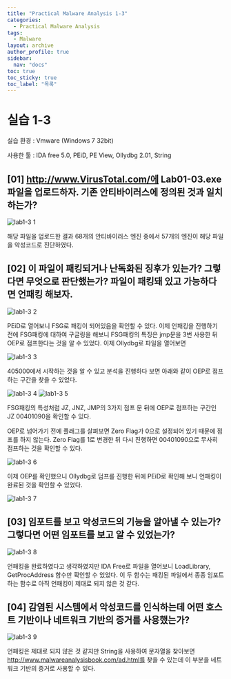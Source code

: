 ```yaml
---
title: "Practical Malware Analysis 1-3"
categories:
  - Practical Malware Analysis
tags:
  - Malware
layout: archive
author_profile: true
sidebar:
  nav: "docs"
toc: true
toc_sticky: true
toc_label: "목록"
---
```


# 실습 1-3

실습 환경 : Vmware (Windows 7 32bit)

사용한 툴 : IDA free 5.0, PEiD, PE View, Ollydbg 2.01, String

## [01] http://www.VirusTotal.com/에 Lab01-03.exe 파일을 업로드하자. 기존 안티바이러스에 정의된 것과 일치하는가?

![lab1-3 1](https://user-images.githubusercontent.com/91646923/135558710-1aa778ce-d6c6-4154-8294-fc0839e3c84c.JPG)

해당 파일을 업로드한 결과 68개의 안티바이러스 엔진 중에서 57개의 엔진이 해당 파일을 악성코드로 진단하였다.

## [02] 이 파일이 패킹되거나 난독화된 징후가 있는가? 그렇다면 무엇으로 판단했는가? 파일이 패킹돼 있고 가능하다면 언패킹 해보자.

![lab1-3 2](https://user-images.githubusercontent.com/91646923/135558733-d406ce58-8c98-463b-b0c9-da70e6d5c4fa.JPG)

PEiD로 열어보니 FSG로 패킹이 되어있음을 확인할 수 있다. 이제 언패킹을 진행하기 전에 FSG패킹에 대하여 구글링을 해보니 FSG패킹의 특징은 jmp문을 3번 사용한 뒤 OEP로 점프한다는 것을 알 수 있었다. 이제 Ollydbg로 파일을 열어보면

![lab1-3 3](https://user-images.githubusercontent.com/91646923/135558742-41e54947-53bb-4093-bf37-ccdbc0b49f6c.JPG)

405000에서 시작하는 것을 알 수 있고 분석을 진행하다 보면 아래와 같이 OEP로 점프하는 구간을 찾을 수 있었다.

![lab1-3 4](https://user-images.githubusercontent.com/91646923/135558752-b96e1c8d-d242-474d-ab8f-2ce9a75836b4.JPG)
![lab1-3 5](https://user-images.githubusercontent.com/91646923/135558760-50500a35-c5bd-405e-b76e-c64865cee01c.JPG)

FSG패킹의 특성처럼 JZ, JNZ, JMP의 3가지 점프 문 뒤에 OEP로 점프하는 구간인 JZ 00401090을 확인할 수 있다.

OEP로 넘어가기 전에 플래그를 살펴보면 Zero Flag가 0으로 설정되어 있기 때문에 점프를 하지 않는다. Zero Flag를 1로 변경한 뒤 다시 진행하면 00401090으로 무사히 점프하는 것을 확인할 수 있다.

![lab1-3 6](https://user-images.githubusercontent.com/91646923/135558767-f58fcdb2-af52-4dad-afff-eeac320cdd95.JPG)

이제 OEP를 확인했으니 Ollydbg로 덤프를 진행한 뒤에 PEiD로 확인해 보니 언패킹이 완료된 것을 확인할 수 있었다.

![lab1-3 7](https://user-images.githubusercontent.com/91646923/135558789-2d0628d0-728c-49b4-98fd-3eb29c63f9e0.JPG)

## [03] 임포트를 보고 악성코드의 기능을 알아낼 수 있는가? 그렇다면 어떤 임포트를 보고 알 수 있었는가?

![lab1-3 8](https://user-images.githubusercontent.com/91646923/135558803-4f44052f-7a8c-4979-8284-377896685c1f.JPG)

언패킹을 완료하였다고 생각하였지만 IDA Free로 파일을 열어보니 LoadLibrary, GetProcAddress 함수만 확인할 수 있었다. 이 두 함수는 패킹된 파일에서 종종 임포트 하는 함수로 아직 언패킹이 제대로 되지 않은 것 같다.

## [04] 감염된 시스템에서 악성코드를 인식하는데 어떤 호스트 기반이나 네트워크 기반의 증거를 사용했는가?

![lab1-3 9](https://user-images.githubusercontent.com/91646923/135558825-140b0c1d-9c82-4f8e-92de-51764140eeed.JPG)

언패킹은 제대로 되지 않은 것 같지만 String을 사용하여 문자열을 찾아보면 http://www.malwareanalysisbook.com/ad.html를 찾을 수 있는데 이 부분을 네트워크 기반의 증거로 사용할 수 있다.
